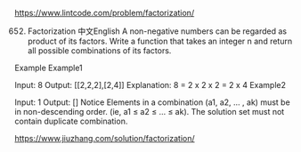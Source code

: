 
https://www.lintcode.com/problem/factorization/

652. Factorization
中文English
A non-negative numbers can be regarded as product of its factors.
Write a function that takes an integer n and return all possible combinations of its factors.

Example
Example1

Input: 8
Output: [[2,2,2],[2,4]]
Explanation:
8 = 2 x 2 x 2 = 2 x 4
Example2

Input: 1
Output: []
Notice
Elements in a combination (a1, a2, … , ak) must be in non-descending order. (ie, a1 ≤ a2 ≤ … ≤ ak).
The solution set must not contain duplicate combination.


https://www.jiuzhang.com/solution/factorization/
